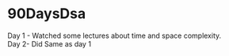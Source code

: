 # 90DaysDsa
Day 1 - Watched some lectures about time and space complexity.  
Day 2- Did Same as day 1

